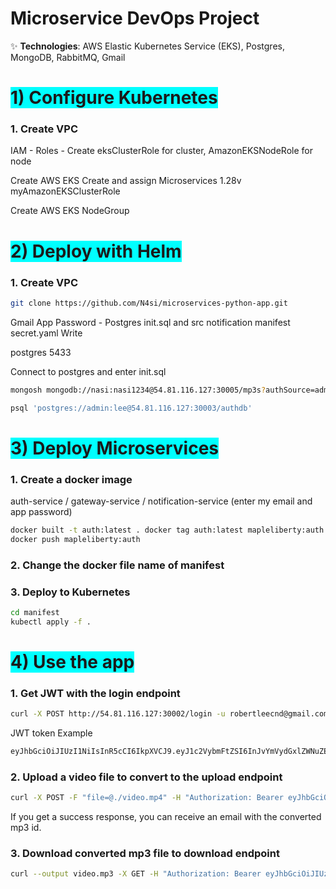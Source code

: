 # Microservice DevOps Project

✨ **Technologies**: AWS Elastic Kubernetes Service (EKS), Postgres, MongoDB, RabbitMQ, Gmail

# <span style="background-color: cyan;">1) Configure Kubernetes</span>
### 1. Create VPC

IAM - Roles - Create eksClusterRole for cluster, AmazonEKSNodeRole for node

Create AWS EKS
Create and assign Microservices 1.28v myAmazonEKSClusterRole

Create AWS EKS NodeGroup

# <span style="background-color: cyan;">2) Deploy with Helm</span>
### 1. Create VPC
```bash
git clone https://github.com/N4si/microservices-python-app.git
```

Gmail App Password - Postgres init.sql and src notification manifest secret.yaml Write

postgres 5433

Connect to postgres and enter init.sql

```bash
mongosh mongodb://nasi:nasi1234@54.81.116.127:30005/mp3s?authSource=admin
```
```bash
psql 'postgres://admin:lee@54.81.116.127:30003/authdb'
```
# <span style="background-color: cyan;">3) Deploy Microservices</span>
### 1. Create a docker image

auth-service / gateway-service / notification-service (enter my email and app password)
```bash
docker built -t auth:latest . docker tag auth:latest mapleliberty:auth
docker push mapleliberty:auth
```

### 2. Change the docker file name of manifest

### 3. Deploy to Kubernetes
```bash
cd manifest
kubectl apply -f .
```

# <span style="background-color: cyan;">4) Use the app</span>
### 1. Get JWT with the login endpoint
```bash
curl -X POST http://54.81.116.127:30002/login -u robertleecnd@gmail.com:lee
```

JWT token Example
```bash
eyJhbGciOiJIUzI1NiIsInR5cCI6IkpXVCJ9.eyJ1c2VybmFtZSI6InJvYmVydGxlZWNuZEBnbWFpbC5jb20iLCJleHAiOjE3Mjg3MDU5NTcsImlhdCI6MTcyODYxOTU1NywiYWRtaW4iOnRydWV9.sqpTzOAPiRqxauE5t27jYXgHBbBKIiTfpCFP18Z5DWY
```

### 2. Upload a video file to convert to the upload endpoint
```bash
curl -X POST -F "file=@./video.mp4" -H "Authorization: Bearer eyJhbGciOiJIUzI1NiIsInR5cCI6IkpXVCJ9.eyJ1c2VybmFtZSI6InJvYmVydGxlZWNuZEBnbWFpbC5jb20iLCJleHAiOjE3Mjg3MDU5NTcsImlhdCI6MTcyODYxOTU1NywiYWRtaW4iOnRydWV9.sqpTzOAPiRqxauE5t27jYXgHBbBKIiTfpCFP18Z5DWY" http://54.81.116.127:30002/upload
```
If you get a success response, you can receive an email with the converted mp3 id.

### 3. Download converted mp3 file to download endpoint
```bash
curl --output video.mp3 -X GET -H "Authorization: Bearer eyJhbGciOiJIUzI1NiIsInR5cCI6IkpXVCJ9.eyJ1c2VybmFtZSI6InJvYmVydGxlZWNuZEBnbWFpbC5jb20iLCJleHAiOjE3Mjg3MDU5NTcsImlhdCI6MTcyODYxOTU1NywiYWRtaW4iOnRydWV9.sqpTzOAPiRqxauE5t27jYXgHBbBKIiTfpCFP18Z5DWY" "http://54.81.116.127:30002/download?fid=6708a471de79aa1f05288cdf" ```
